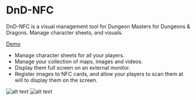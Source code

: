 # DnD-NFC

DnD-NFC is a visual management tool for Dungeon Masters for Dungeons & Dragons. Manage character sheets, and visuals.

[Demo](https://youtu.be/hHCb8AeoyAQ)

- Manage character sheets for all your players.
- Manage your collection of maps, images and videos.
- Display them full screen on an external monitor.
- Register images to NFC cards, and allow your players to scan them at will to display them on the screen.

![alt text](https://i.imgur.com/zdlMPrR.png)
![alt text](https://i.imgur.com/KF1ClRU.png)
